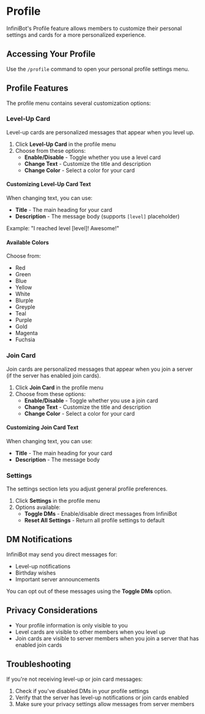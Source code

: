 # Profile

InfiniBot's Profile feature allows members to customize their personal settings and cards for a more personalized experience.

## Accessing Your Profile

Use the `/profile` command to open your personal profile settings menu.

## Profile Features

The profile menu contains several customization options:

### Level-Up Card

Level-up cards are personalized messages that appear when you level up.

1. Click **Level-Up Card** in the profile menu
2. Choose from these options:
   - **Enable/Disable** - Toggle whether you use a level card
   - **Change Text** - Customize the title and description
   - **Change Color** - Select a color for your card

#### Customizing Level-Up Card Text

When changing text, you can use:
- **Title** - The main heading for your card
- **Description** - The message body (supports `[level]` placeholder)

Example: "I reached level [level]! Awesome!"

#### Available Colors

Choose from:
- Red
- Green
- Blue
- Yellow
- White
- Blurple
- Greyple
- Teal
- Purple
- Gold
- Magenta
- Fuchsia

### Join Card

Join cards are personalized messages that appear when you join a server (if the server has enabled join cards).

1. Click **Join Card** in the profile menu
2. Choose from these options:
   - **Enable/Disable** - Toggle whether you use a join card
   - **Change Text** - Customize the title and description
   - **Change Color** - Select a color for your card

#### Customizing Join Card Text

When changing text, you can use:
- **Title** - The main heading for your card
- **Description** - The message body

### Settings

The settings section lets you adjust general profile preferences.

1. Click **Settings** in the profile menu
2. Options available:
   - **Toggle DMs** - Enable/disable direct messages from InfiniBot
   - **Reset All Settings** - Return all profile settings to default

## DM Notifications

InfiniBot may send you direct messages for:
- Level-up notifications
- Birthday wishes
- Important server announcements

You can opt out of these messages using the **Toggle DMs** option.

## Privacy Considerations

- Your profile information is only visible to you
- Level cards are visible to other members when you level up
- Join cards are visible to server members when you join a server that has enabled join cards

## Troubleshooting

If you're not receiving level-up or join card messages:
1. Check if you've disabled DMs in your profile settings
2. Verify that the server has level-up notifications or join cards enabled
3. Make sure your privacy settings allow messages from server members

